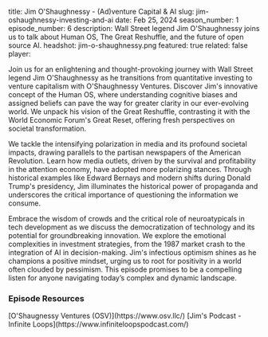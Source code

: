 title: Jim O'Shaughnessy - (Ad)venture Capital & AI
slug: jim-oshaughnessy-investing-and-ai
date: Feb 25, 2024
season_number: 1
episode_number: 6
description: Wall Street legend Jim O'Shaughnessy joins us to talk about Human OS, The Great Reshuffle, and the future of open source AI.
headshot: jim-o-shaughnessy.png
featured: true
related: false
player: <div id='buzzsprout-small-player-artist-jim-o-shaughnessy'></div><script type='text/javascript' charset='utf-8' src='https://www.buzzsprout.com/2229227.js?artist=Jim+O%27Shaughnessy&container_id=buzzsprout-small-player-artist-jim-o-shaughnessy&player=small'></script>

Join us for an enlightening and thought-provoking journey with Wall Street legend Jim O'Shaughnessy as he transitions from quantitative investing to venture capitalism with O'Shaughnessy Ventures. Discover Jim's innovative concept of the Human OS, where understanding cognitive biases and assigned beliefs can pave the way for greater clarity in our ever-evolving world. We unpack his vision of the Great Reshuffle, contrasting it with the World Economic Forum's Great Reset, offering fresh perspectives on societal transformation.

We tackle the intensifying polarization in media and its profound societal impacts, drawing parallels to the partisan newspapers of the American Revolution. Learn how media outlets, driven by the survival and profitability in the attention economy, have adopted more polarizing stances. Through historical examples like Edward Bernays and modern shifts during Donald Trump's presidency, Jim illuminates the historical power of propaganda and underscores the critical importance of questioning the information we consume.

Embrace the wisdom of crowds and the critical role of neuroatypicals in tech development as we discuss the democratization of technology and its potential for groundbreaking innovation. We explore the emotional complexities in investment strategies, from the 1987 market crash to the integration of AI in decision-making. Jim's infectious optimism shines as he champions a positive mindset, urging us to root for positivity in a world often clouded by pessimism. This episode promises to be a compelling listen for anyone navigating today’s complex and dynamic landscape.
  
<h3 class="tilt-neon white mt-5 mb-3">Episode Resources</h3>
[O'Shaugnessy Ventures (OSV)](https://www.osv.llc/)  
[Jim's Podcast - Infinite Loops](https://www.infiniteloopspodcast.com/)  
